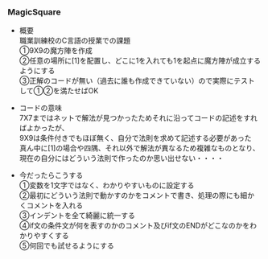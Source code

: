 ### MagicSquare

* 概要  
職業訓練校のC言語の授業での課題  
①9X9の魔方陣を作成  
②任意の場所に[1]を配置し、どこに1を入れても1を起点に魔方陣が成立するようにする  
③正解のコードが無い（過去に誰も作成できていない）ので実際にテストして①②を満たせばOK

* コードの意味  
7X7まではネットで解法が見つかったためそれに沿ってコードの記述をすればよかったが、  
9X9は条件付きでもほぼ無く、自分で法則を求めて記述する必要があった  
真ん中に[1]の場合や四隅、それ以外で解法が異なるため複雑なものとなり、  
現在の自分にはどういう法則で作ったのか思い出せない・・・・

* 今だったらこうする  
①変数を1文字ではなく、わかりやすいものに設定する  
②最初にどういう法則で動かすのかをコメントで書き、処理の際にも細かくコメントを入れる  
③インデントを全て綺麗に統一する  
④if文の条件文が何を表すのかのコメント及びif文のENDがどこなのかをわかりやすくする  
⑤何回でも試せるようにする
